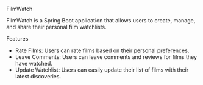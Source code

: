 FilmWatch

FilmWatch is a Spring Boot application that allows users to create, manage, and share their personal film watchlists.

Features
* Rate Films: Users can rate films based on their personal preferences.
* Leave Comments: Users can leave comments and reviews for films they have watched.
* Update Watchlist: Users can easily update their list of films with their latest discoveries.

